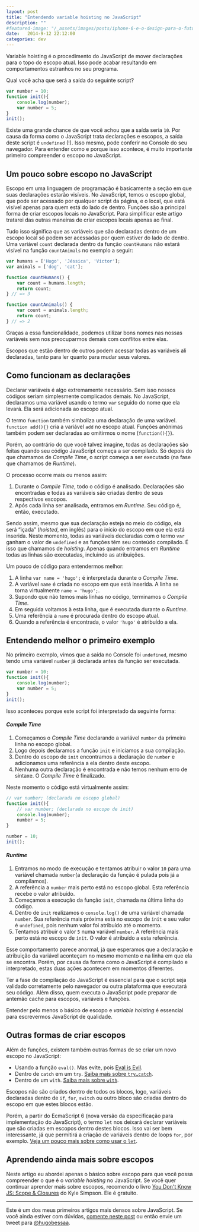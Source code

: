 ```yaml
---
layout: post
title: "Entendendo variable hoisting no JavaScript"
description: ""
#featured-image: "/_assets/images/posts/iphone-6-e-o-design-para-o-futuro/hero.jpg"
date:   2014-9-12 22:12:00
categories: dev
---
```


Variable hoisting é o procedimento do JavaScript de mover declarações para o topo do escopo atual. Isso pode acabar resultando em comportamentos estranhos no seu programa.

Qual você acha que será a saída do seguinte script?

```javascript
var number = 10;
function init(){
	console.log(number);
	var number = 5;
}
init();
```

Existe uma grande chance de que você achou que a saída seria `10`. Por causa da forma como o JavaScript trata declarações e escopos, a saída deste script é `undefined` (!). Isso mesmo, pode conferir no Console do seu navegador. Para entender como e porque isso acontece, é muito importante primeiro compreender o escopo no JavaScript.

## Um pouco sobre escopo no JavaScript
Escopo em uma linguagem de programação é basicamente a seção em que suas declarações estarão visíveis. No JavaScript, temos o escopo global, que pode ser acessado por qualquer script da página, e o local, que está visível apenas para quem está do lado de dentro. Funções são a principal forma de criar escopos locais no JavaScript. Para simplificar este artigo tratarei das outras maneiras de criar escopos locais apenas ao final.

Tudo isso significa que as variáveis que são declaradas dentro de um escopo local só podem ser acessadas por quem estiver do lado de dentro. Uma variável `count` declarada dentro da função `countHumans` não estará visível na função `countAnimals` no exemplo a seguir:

```javascript
var humans = ['Hugo', 'Jéssica', 'Victor'];
var animals = ['dog', 'cat'];

function countHumans() {
	var count = humans.length;
	return count;
} // => 3

function countAnimals() {
	var count = animals.length;
	return count;
} // => 2
```

Graças a essa funcionalidade, podemos utilizar bons nomes nas nossas variáveis sem nos preocuparmos demais com conflitos entre elas.

Escopos que estão dentro de outros podem acessar todas as variáveis ali declaradas, tanto para ler quanto para mudar seus valores.

## Como funcionam as declarações
Declarar variáveis é algo extremamente necessário. Sem isso nossos códigos seriam simplesmente complicados demais. No JavaScript, declaramos uma variável usando o termo `var` seguido do nome que ela levará. Ela será adicionada ao escopo atual.

O termo `function` também simboliza uma declaração de uma variável. `function add(){}` cria a variável `add` no escopo atual. Funções anônimas também podem ser declaradas ao omitirmos o nome (`function(){}`).

Porém, ao contrário do que você talvez imagine, todas as declarações são feitas quando seu código JavaScript começa a ser compilado. Só depois do que chamamos de *Compile Time*, o script começa a ser executado (na fase que chamamos de *Runtime*).

O processo ocorre mais ou menos assim:

1. Durante o *Compile Time*, todo o código é analisado. Declarações são encontradas e todas as variáveis são criadas dentro de seus respectivos escopos.
1. Após cada linha ser analisada, entramos em *Runtime*. Seu código é, então, executado.

Sendo assim, mesmo que sua declaração esteja no meio do código, ela será “içada” (<em>hoisted</em>, em inglês) para o início do escopo em que ela está inserida. Neste momento, todas as variáveis declaradas com o termo `var` ganham o valor de `undefined` e as funções têm seu conteúdo compilado. É isso que chamamos de *hoisting*. Apenas quando entramos em *Runtime* todas as linhas são executadas, incluindo as atribuições.

Um pouco de código para entendermos melhor:

1. A linha `var name = 'hugo';` é interpretada durante o *Compile Time*.
1. A variável `name` é criada no escopo em que está inserida. A linha se torna virtualmente `name = 'hugo';`.
1. Supondo que não temos mais linhas no código, terminamos o *Compile Time*.
1. Em seguida voltamos à esta linha, que é executada durante o *Runtime*.
1. Uma referência a `name` é procurada dentro do escopo atual.
1. Quando a referência é encontrada, o valor `'hugo'` é atribuído a ela.

## Entendendo melhor o primeiro exemplo
No primeiro exemplo, vimos que a saída no Console foi `undefined`, mesmo tendo uma variável `number` já declarada antes da função ser executada.

```javascript
var number = 10;
function init(){
	console.log(number);
	var number = 5;
}
init();
```

Isso aconteceu porque este script foi interpretado da seguinte forma:

#### *Compile Time*

1. Começamos o *Compile Time* declarando a variável `number` da primeira linha no escopo global.
1. Logo depois declaramos a função `init` e iniciamos a sua compilação.
1. Dentro do escopo de `init` encontramos a declaração de `number` e adicionamos uma referência a ela dentro deste escopo.
1. Nenhuma outra declaração é encontrada e não temos nenhum erro de sintaxe. O *Compile Time* é finalizado.

Neste momento o código está virtualmente assim:

```javascript
// var number; (declarada no escopo global)
function init(){
	// var number; (declarada no escopo de init)
	console.log(number);
	number = 5;
}

number = 10;
init();
```

#### *Runtime*

1. Entramos no modo de execução e tentamos atribuir o valor `10` para uma variável chamada `number`(a declaração da função é pulada pois já a compilamos).
1. A referência a `number` mais perto está no escopo global. Esta referência recebe o valor atribuído.
1. Começamos a execução da função `init`, chamada na última linha do código.
1. Dentro de `init` realizamos o `console.log()` de uma variável chamada `number`. Sua referência mais próxima está no escopo de `init` e seu valor é `undefined`, pois nenhum valor foi atribuído até o momento.
1. Tentamos atribuir o valor `5` numa variável `number`. A referência mais perto está no escopo de `init`. O valor é atribuído a esta referência.

Esse comportamento parece anormal, já que esperamos que a declaração e atribuição da variável aconteçam no mesmo momento e na linha em que ela se encontra. Porém, por causa da forma como o JavaScript é compilado e interpretado, estas duas ações acontecem em momentos diferentes.

Ter a fase de compilação do JavaScript é essencial para que o script seja validado corretamente pelo navegador ou outra plataforma que executará seu código. Além disso, quem executa o JavaScript pode preparar de antemão cache para escopos, variáveis e funções.

Entender pelo menos o básico de escopo e *variable hoisting* é essencial para escrevermos JavaScript de qualidade.

## Outras formas de criar escopos
Além de funções, existem também outras formas de se criar um novo escopo no JavaScript:

- Usando a função `eval()`. Mas evite, pois [Eval is Evil](http://stackoverflow.com/questions/86513/why-is-using-the-javascript-eval-function-a-bad-idea).
- Dentro de `catch` em um `try`. [Saiba mais sobre `try…catch`](https://developer.mozilla.org/pt-BR/docs/Web/JavaScript/Reference/Statements/try...catch).
- Dentro de um `with`. [Saiba mais sobre `with`](https://developer.mozilla.org/en-US/docs/Web/JavaScript/Reference/Statements/with).

Escopos não são criados dentro de todos os blocos, logo, variáveis declaradas dentro de `if`, `for`, `switch` ou outro bloco são criadas dentro do escopo em que estes blocos estão.

Porém, a partir do EcmaScript 6 (nova  versão da especificação para implementação do JavaScript), o termo `let` nos deixará declarar variáveis que são criadas em escopos dentro destes blocos. Isso vai ser bem interessante, já que permitirá a criação de variáveis dentro de loops `for`, por exemplo. [Veja um pouco mais sobre como usar o `let`](https://developer.mozilla.org/pt-BR/docs/Web/JavaScript/Reference/Statements/let).

## Aprendendo ainda mais sobre escopos
Neste artigo eu abordei apenas o básico sobre escopo para que você possa compreender o que é o *variable hoisting* no JavaScript. Se você quer continuar aprender mais sobre escopos, recomendo o livro [You Don't Know JS: Scope & Closures](https://github.com/getify/You-Dont-Know-JS/blob/master/scope%20&%20closures/README.md) do Kyle Simpson. Ele é gratuito.

***

Este é um dos meus primeiros artigos mais densos sobre JavaScript. Se você ainda estiver com dúvidas, [comente neste post](#comments) ou então envie um tweet para [@hugobessaa](https://twitter.com/hugobessaa).
